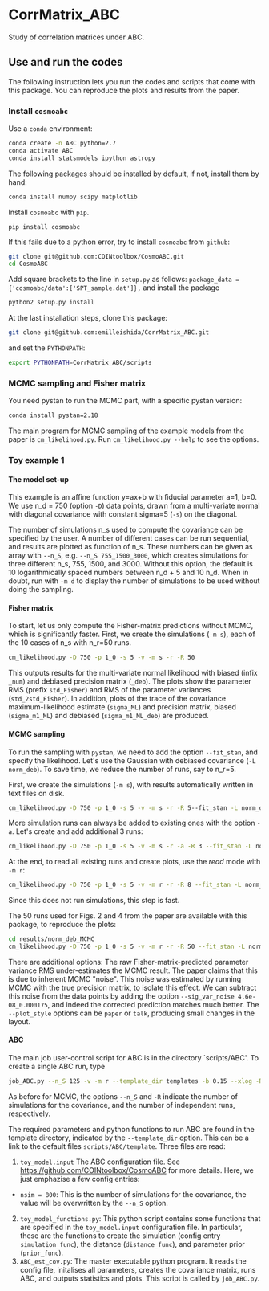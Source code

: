 # CorrMatrix_ABC
Study of correlation matrices under ABC.

## Use and run the codes

The following instruction lets you run the codes and scripts that come with this package.
You can reproduce the plots and results from the paper.

### Install ```cosmoabc```

Use a `conda` environment:
```bash
conda create -n ABC python=2.7
conda activate ABC
conda install statsmodels ipython astropy
```

The following packages should be installed by default, if not, install them by hand:
```bash
conda install numpy scipy matplotlib
```

Install `cosmoabc` with `pip`.
```
pip install cosmoabc
```
If this fails due to a python error, try to install `cosmoabc` from `github`:
```bash
git clone git@github.com:COINtoolbox/CosmoABC.git
cd CosmoABC
```
Add square brackets to the line in `setup.py` as follows:
`package_data = {'cosmoabc/data':['SPT_sample.dat']},`
and install the package
```bash
python2 setup.py install
```

At the last installation steps, clone this package:
```bash
git clone git@github.com:emilleishida/CorrMatrix_ABC.git
```
and set the `PYTHONPATH`:
```bash
export PYTHONPATH=CorrMatrix_ABC/scripts
```

### MCMC sampling and Fisher matrix

You need pystan to run the MCMC part, with a specific pystan version:
```bash
conda install pystan=2.18
```

The main program for MCMC sampling of the example models from the paper is `cm_likelihood.py`.
Run `cm_likelihood.py --help` to see the options.

### Toy example 1

#### The model set-up

This example is an affine function y=ax+b with fiducial parameter a=1, b=0. We use n_d = 750 (option `-D`) data points, drawn from a multi-variate normal with diagonal covariance with constant sigma=5 (`-s`) on the diagonal.

The number of simulations n_s used to compute the covariance can be specified by the user. A number of different cases can be run sequential, and results are plotted as function of n_s. These numbers can be given as array with `--n_S`, e.g. `--n_S 755_1500_3000`, which creates simulations for three different n_s, 755, 1500, and 3000.
Without this option, the default is 10 logarithmically spaced numbers between n_d + 5 and 10 n_d. When in doubt, run with `-m d` to display the number of simulations to be used without doing the sampling.

#### Fisher matrix

To start, let us only compute the Fisher-matrix predictions without MCMC, which is significantly faster.
First, we create the simulations (`-m s`), each of the 10 cases of n_s with n_r=50 runs.

```bash
cm_likelihood.py -D 750 -p 1_0 -s 5 -v -m s -r -R 50
```

This outputs results for the multi-variate normal likelihood with biased (infix `_num`) and debiased precision matrix (`_deb`). The plots show the parameter RMS (prefix `std_Fisher`) and RMS of the parameter variances (`std_2std_Fisher`).
In addition, plots of the trace of the covariance maximum-likelihood estimate
(`sigma_ML`) and precision matrix, biased (`sigma_m1_ML`) and debiased (`sigma_m1_ML_deb`) are produced.

#### MCMC sampling

To run the sampling with `pystan`, we need to add the option `--fit_stan`, and specify the likelihood. Let's use the Gaussian  with debiased covariance (`-L norm_deb`). To save time, we reduce the number of runs, say to n_r=5.

First, we create the simulations (`-m s`), with results automatically written in text files on disk.
```bash
cm_likelihood.py -D 750 -p 1_0 -s 5 -v -m s -r -R 5--fit_stan -L norm_deb --plot_style paper
```
More simulation runs can always be added to existing ones with the option `-a`. Let's create and add additional 3 runs: 
```bash
cm_likelihood.py -D 750 -p 1_0 -s 5 -v -m s -r -a -R 3 --fit_stan -L norm_deb --plot_style paper
```
At the end, to read all existing runs and create plots, use the *read* mode with `-m r`:
```bash
cm_likelihood.py -D 750 -p 1_0 -s 5 -v -m r -r -R 8 --fit_stan -L norm_deb --plot_style paper
```
Since this does not run simulations, this step is fast.

The 50 runs used for Figs. 2 and 4 from the paper are available with this package, to reproduce the plots:
```bash
cd results/norm_deb_MCMC
cm_likelihood.py -D 750 -p 1_0 -s 5 -v -m r -r -R 50 --fit_stan -L norm_deb --sig_var_noise 4.6e-08_0.000175 --plot_style paper
```
There are additional options: The raw Fisher-matrix-predicted parameter variance RMS under-estimates the MCMC result. The paper claims that this is due to inherent MCMC "noise". This noise was estimated by running MCMC with the true precision matrix, to isolate this effect. We can subtract this noise from the data points by adding the option `--sig_var_noise 4.6e-08_0.000175`, and indeed the corrected prediction matches much better. The `--plot_style` options can be `paper` or `talk`, producing small changes in the layout.

#### ABC

The main job user-control script for ABC is in the directory `scripts/ABC'. To create a single ABC run, type
```bash
job_ABC.py --n_S 125 -v -m r --template_dir templates -b 0.15 --xlog -R 1
```
As before for MCMC, the options `--n_S` and `-R` indicate the number of simulations for the covariance, and the number of independent runs, respectively.

The required parameters and python functions to run ABC are found in the template directory, indicated by the `--template_dir` option. This can be a link to the default files `scripts/ABC/template`. Three files are read:
1. `toy_model.input`
  The ABC configuration file. See https://github.com/COINtoolbox/CosmoABC for more details. Here, we just emphazise a few config entries:
  - `nsim = 800`: This is the number of simulations for the covariance, the value will be overwritten by the `--n_S` option.
2. `toy_model_functions.py`: This python script contains some functions that are specified in the `toy_model.input` configuration file. In particular, these are the functions to create the simulation (config entry `simulation_func`), the distance (`distance_func`), and parameter prior (`prior_func`).
3. `ABC_est_cov.py`: The master executable python program. It reads the config file, initalises all parameters, creates the covariance matrix, runs ABC, and outputs statistics and plots. This script is called by `job_ABC.py`.

  

